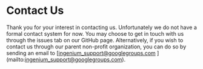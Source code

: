 # Contact Us
Thank you for your interest in contacting us.
Unfortunately we do not have a formal contact system for now. You may choose to get in touch with us through the issues tab on our GitHub page.
Alternatively, if you wish to contact us through our parent non-profit organization, you can do so by sending an email to [ingenium_support@googlegroups.com
] (mailto:ingenium_support@googlegroups.com).
